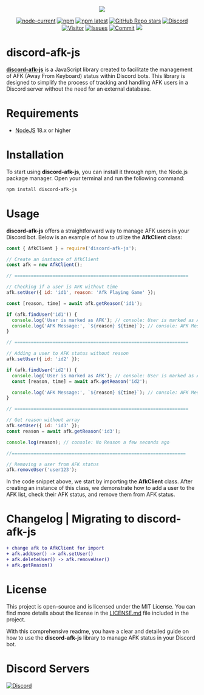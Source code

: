 <div align="center">
  <p>
    <a target="_blank" href="https://www.npmjs.com/package/discord-afk-js" rel="noopener noreferrer"><img src="https://nodei.co/npm/discord-afk-js.png?downloads=true&downloadRank=true&stars=true"></a>
  </p>
  <p>
    <a target="_blank" href="https://nodejs.org/" rel="noopener noreferrer"><img alt="node-current" src="https://img.shields.io/node/v/distube"></a>
    <a target="_blank" href="https://www.npmjs.com/package/discord-afk-js" rel="noopener noreferrer"><img alt="npm" src="https://img.shields.io/npm/dt/discord-afk-js"></a>
    <a target="_blank" href="https://www.npmjs.com/package/discord-afk-js" rel="noopener noreferrer"><img alt="npm latest" src="https://img.shields.io/npm/v/discord-afk-js/latest?color=blue&label=discord-afk-js%40latest&logo=npm"></a>
    <a target="_blank" href="https://github.com/skick1234/CyraTeam/discord-afk-js" rel="noopener noreferrer"><img alt="GitHub Repo stars" src="https://img.shields.io/github/stars/CyraTeam/discord-afk-js"></a>
    <a target="_blank" href="https://discord.gg/qpT2AeYZRN" rel="noopener noreferrer"><img alt="Discord" src="https://img.shields.io/discord/984857299858382908?label=CyraTeam&logo=discord"></a>
    <a target="_blank" href="https://github.com/CyraTeam/discord-afk-js" rel="noopener noreferrer"><img alt="Visitor" src="https://api.visitorbadge.io/api/visitors?path=https%3A%2F%2Fgithub.com%2FCyraTeam%2Fdiscord-afk-js&countColor=%2337d67a&style=flat"></a>
    <a target="_blank" href="https://github.com/CyraTeam/discord-afk-js/issues" rel="noopener noreferrer"><img alt="Issues" src="https://img.shields.io/github/issues/CyraTeam/discord-afk-js"></a>
    <a target="_blank" href="https://github.com/CyraTeam/discord-afk-js" rel="noopener noreferrer"><img alt="Commit" src="https://img.shields.io/github/commit-activity/y/CyraTeam/discord-afk-js?label=Commit%20Activity&logo=github"></a>
    <a target="_blank" href="https://codecov.io/gh/CyraTeam/discord-afk-js"><img src="https://codecov.io/gh/CyraTeam/discord-afk-js/graph/badge.svg?token=98ZKDNNXVE"/></a> 
  </p>
</div>

# discord-afk-js

**[discord-afk-js](https://www.npmjs.com/package/discord-afk-js?activeTab=readme)** is a JavaScript library created to facilitate the management of AFK (Away From Keyboard) status within Discord bots. This library is designed to simplify the process of tracking and handling AFK users in a Discord server without the need for an external database.

# Requirements

- [NodeJS](https://nodejs.org) 18.x or higher

# Installation

To start using **discord-afk-js**, you can install it through npm, the Node.js package manager. Open your terminal and run the following command:

```bash
npm install discord-afk-js
```

# Usage

**discord-afk-js** offers a straightforward way to manage AFK users in your Discord bot. Below is an example of how to utilize the **AfkClient** class:

```javascript
const { AfkClient } = require('discord-afk-js');

// Create an instance of AfkClient
const afk = new AfkClient();

// ================================================================

// Checking if a user is AFK without time
afk.setUser({ id: 'id1', reason: 'Afk Playing Game' });

const [reason, time] = await afk.getReason('id1');

if (afk.findUser('id1')) {
  console.log('User is marked as AFK'); // console: User is marked as AFK
  console.log('AFK Message:', `${reason} ${time}`); // console: AFK Message: Afk Playing Game a few seconds ago
}

// ================================================================

// Adding a user to AFK status without reason
afk.setUser({ id: 'id2' });

if (afk.findUser('id2')) {
  console.log('User is marked as AFK'); // console: User is marked as AFK
  const [reason, time] = await afk.getReason('id2');

  console.log('AFK Message:', `${reason} ${time}`); // console: AFK Message: No Reason a few seconds ago
}

// ================================================================

// Get reason without array
afk.setUser({ id: 'id3' });
const reason = await afk.getReason('id3');

console.log(reason); // console: No Reason a few seconds ago

//================================================================

// Removing a user from AFK status
afk.removeUser('user123');
```

In the code snippet above, we start by importing the **AfkClient** class. After creating an instance of this class, we demonstrate how to add a user to the AFK list, check their AFK status, and remove them from AFK status.

# Changelog | Migrating to discord-afk-js

```diff
+ change afk to AfkClient for import
+ afk.addUser() -> afk.setUser()
+ afk.deleteUser() -> afk.removeUser()
+ afk.getReason()
```

# License

This project is open-source and is licensed under the MIT License. You can find more details about the license in the [LICENSE.md](https://github.com/CyraTeam/discord-afk-js/blob/main/LICENSE) file included in the project.

With this comprehensive readme, you have a clear and detailed guide on how to use the **discord-afk-js** library to manage AFK status in your Discord bot.

# Discord Servers

<a href="https://discord.gg/qpT2AeYZRN" target="_blank" rel="noopener noreferrer"><img alt="Discord" src="https://img.shields.io/discord/984857299858382908?label=CyraTeam&logo=discord"></a>
